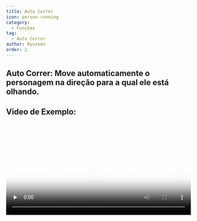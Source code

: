 ```yaml
---
title: Auto Correr
icon: person-running
category:
  - Funções
tag:
  - Auto Correr
author: Ryuzeen
order: 2
---
```


## Auto Correr: Move automaticamente o personagem na direção para a qual ele está olhando.

## Video de Exemplo:

<video controls preload="none" width="100%" poster="https://nextcloud.atruicardona.xyz/s/QGyZW8KnWNtrsxi/preview"><source src="https://nextcloud.atruicardona.xyz/s/QGyZW8KnWNtrsxi/download" type="video/mp4"></video>

